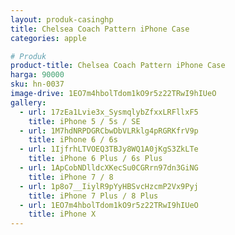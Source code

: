 ```yaml
---
layout: produk-casinghp
title: Chelsea Coach Pattern iPhone Case
categories: apple

# Produk
product-title: Chelsea Coach Pattern iPhone Case
harga: 90000
sku: hn-0037
image-drive: 1EO7m4hbolTdom1kO9r5z22TRwI9hIUeO
gallery:
  - url: 17zEa1Lvie3x_SysmqlybZfxxLRFllxF5
    title: iPhone 5 / 5s / SE
  - url: 1M7hdNRPDGRCbwDbVLRklg4pRGRKfrV9p
    title: iPhone 6 / 6s
  - url: 1IjfrhLTVOEQ3TBJy8WQ1A0jKgS3ZkLTe
    title: iPhone 6 Plus / 6s Plus
  - url: 1ApCobNDlldcXKecSu0CGRrn97dn3GiNG
    title: iPhone 7 / 8
  - url: 1p8o7__IiylR9pYyHBSvcHzcmP2Vx9Pyj
    title: iPhone 7 Plus / 8 Plus
  - url: 1EO7m4hbolTdom1kO9r5z22TRwI9hIUeO
    title: iPhone X
---
```

